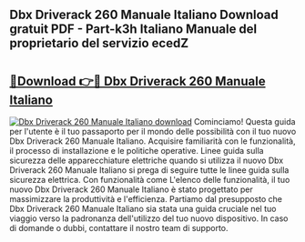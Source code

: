 ## Dbx Driverack 260 Manuale Italiano Download gratuit PDF - Part-k3h Italiano Manuale del proprietario del servizio ecedZ

# <h2><a href="http://dfchw8y.blite.top/?on=Dbx+Driverack+260+Manuale+Italiano">🔗Download 👉🔴 Dbx Driverack 260 Manuale Italiano</a></h2>

[![Dbx Driverack 260 Manuale Italiano download](https://i.imgur.com/lujVjoI.png)](http://dfchw8y.blite.top/?on=Dbx+Driverack+260+Manuale+Italiano)
Cominciamo! Questa guida per l'utente è il tuo passaporto per il mondo delle possibilità con il tuo nuovo Dbx Driverack 260 Manuale Italiano. Acquisire familiarità con le funzionalità, il processo di installazione e le politiche operative. Linee guida sulla sicurezza delle apparecchiature elettriche quando si utilizza il nuovo Dbx Driverack 260 Manuale Italiano si prega di seguire tutte le linee guida sulla sicurezza elettrica. Con funzionalità come L'elenco delle funzionalità, il tuo nuovo Dbx Driverack 260 Manuale Italiano è stato progettato per massimizzare la produttività e l'efficienza. Partiamo dal presupposto che Dbx Driverack 260 Manuale Italiano sia stata una guida cruciale nel tuo viaggio verso la padronanza dell'utilizzo del tuo nuovo dispositivo. In caso di domande o dubbi, contattare il nostro team di supporto.
